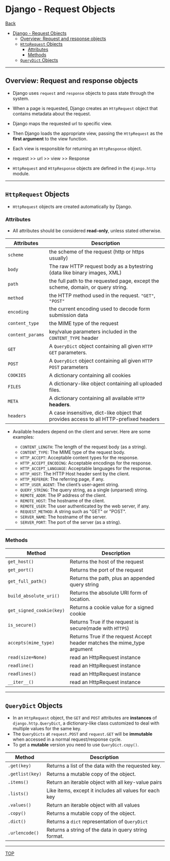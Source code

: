 # Django - Request Objects

[Back](../index.md)

- [Django - Request Objects](#django---request-objects)
  - [Overview: Request and response objects](#overview-request-and-response-objects)
  - [`HttpRequest` Objects](#httprequest-objects)
    - [Attributes](#attributes)
    - [Methods](#methods)
  - [`QueryDict` Objects](#querydict-objects)

---

## Overview: Request and response objects

- Django uses `request` and `response` objects to pass state through the system.

- When a page is requested, Django creates an `HttpRequest` object that contains metadata about the request.
- Django maps the requested url to specific view.
- Then Django loads the appropriate view, passing the `HttpRequest` as the **first argument** to the view function.
- Each view is responsible for returning an `HttpResponse` object.

- request >> url >> view >> Response

- `HttpRequest` and `HttpResponse` objects are defined in the `django.http` module.

---

## `HttpRequest` Objects

- `HttpRequest` objects are created automatically by Django.

### Attributes

- All attributes should be considered **read-only**, unless stated otherwise.

| Attributes       | Description                                                                            |
| ---------------- | -------------------------------------------------------------------------------------- |
| `scheme`         | the scheme of the request (http or https usually)                                      |
| `body`           | The raw HTTP request body as a bytestring (data like binary images, XML)               |
| `path`           | the full path to the requested page, except the scheme, domain, or query string.       |
| `method`         | the HTTP method used in the request. `"GET"`, `"POST"`                                 |
| `encoding`       | the current encoding used to decode form submission data                               |
| `content_type`   | the MIME type of the request                                                           |
| `content_params` | key/value parameters included in the `CONTENT_TYPE` header                             |
| `GET`            | A `QueryDict` object containing all given `HTTP GET` parameters.                       |
| `POST`           | A `QueryDict` object containing all given `HTTP POST` parameters                       |
| `COOKIES`        | A dictionary containing all cookies                                                    |
| `FILES`          | A dictionary-like object containing all uploaded files.                                |
| `META`           | A dictionary containing all available `HTTP` **headers**.                              |
| `headers`        | A case insensitive, dict-like object that provides access to all HTTP-prefixed headers |

- Available headers depend on the client and server. Here are some examples:

  - `CONTENT_LENGTH`: The length of the request body (as a string).
  - `CONTENT_TYPE`: The MIME type of the request body.
  - `HTTP_ACCEPT`: Acceptable content types for the response.
  - `HTTP_ACCEPT_ENCODING`: Acceptable encodings for the response.
  - `HTTP_ACCEPT_LANGUAGE`: Acceptable languages for the response.
  - `HTTP_HOST`: The HTTP Host header sent by the client.
  - `HTTP_REFERER`: The referring page, if any.
  - `HTTP_USER_AGENT`: The client’s user-agent string.
  - `QUERY_STRING`: The query string, as a single (unparsed) string.
  - `REMOTE_ADDR`: The IP address of the client.
  - `REMOTE_HOST`: The hostname of the client.
  - `REMOTE_USER`: The user authenticated by the web server, if any.
  - `REQUEST_METHOD`: A string such as "GET" or "POST".
  - `SERVER_NAME`: The hostname of the server.
  - `SERVER_PORT`: The port of the server (as a string).

---

### Methods

| Method                   | Description                                                              |
| ------------------------ | ------------------------------------------------------------------------ |
| `get_host()`             | Returns the host of the request                                          |
| `get_port()`             | Returns the port of the request                                          |
| `get_full_path()`        | Returns the path, plus an appended query string                          |
| `build_absolute_uri()`   | Returns the absolute URI form of location.                               |
| `get_signed_cookie(key)` | Returns a cookie value for a signed cookie                               |
| `is_secure()`            | Returns True if the request is secure(made with `HTTPS`)                 |
| `accepts(mime_type)`     | Returns True if the request Accept header matches the mime_type argument |
| `read(size=None)`        | read an HttpRequest instance                                             |
| `readline()`             | read an HttpRequest instance                                             |
| `readlines()`            | read an HttpRequest instance                                             |
| `__iter__()`             | read an HttpRequest instance                                             |

---

## `QueryDict` Objects

- In an `HttpRequest` object, the `GET` and `POST` attributes are **instances** of `django.http.QueryDict`, a dictionary-like class customized to deal with multiple values for the same key.
- The `QueryDicts` at `request.POST` and `request.GET` will be **immutable** when accessed in a normal request/response cycle.
- To get a **mutable** version you need to use `QueryDict.copy()`.

| Method          | Description                                            |
| --------------- | ------------------------------------------------------ |
| `.get(key)`     | Returns a list of the data with the requested key.     |
| `.getlist(key)` | Returns a mutable copy of the object.                  |
| `.items()`      | Return an iterable object with all key-value pairs     |
| `.lists()`      | Like items, except it includes all values for each key |
| `.values()`     | Return an iterable object with all values              |
| `.copy()`       | Returns a mutable copy of the object.                  |
| `.dict()`       | Returns a `dict` representation of `QueryDict`         |
| `.urlencode()`  | Returns a string of the data in query string format.   |

---

[TOP](#django---request-and-response-objects)
